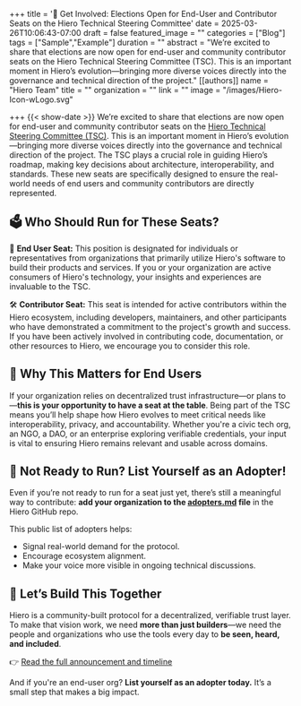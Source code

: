 +++
title = '📢 Get Involved: Elections Open for End-User and Contributor Seats on the Hiero Technical Steering Committee'
date = 2025-03-26T10:06:43-07:00
draft = false
featured_image = ""
categories = ["Blog"]
tags = ["Sample","Example"]
duration = ""
abstract = "We’re excited to share that elections are now open for end-user and community contributor seats on the Hiero Technical Steering Committee (TSC). This is an important moment in Hiero’s evolution—bringing more diverse voices directly into the governance and technical direction of the project."
[[authors]]
name = "Hiero Team"
title = ""
organization = ""
link = ""
image = "/images/Hiero-Icon-wLogo.svg"

+++
{{< show-date >}} We’re excited to share that elections are now open for end-user and community contributor seats on the [Hiero Technical Steering Committee (TSC)](https://www.lfdecentralizedtrust.org/blog/announcing-the-upcoming-elections-for-end-user-and-community-seats-on-the-hiero-technical-steering-committee-tsc). This is an important moment in Hiero’s evolution—bringing more diverse voices directly into the governance and technical direction of the project.
The TSC plays a crucial role in guiding Hiero’s roadmap, making key decisions about architecture, interoperability, and standards. These new seats are specifically designed to ensure the real-world needs of end users and community contributors are directly represented.

## 🗳️  Who Should Run for These Seats?
🧩 **End User Seat:** This position is designated for individuals or representatives from organizations that primarily utilize Hiero's software to build their products and services. If you or your organization are active consumers of Hiero's technology, your insights and experiences are invaluable to the TSC.


🛠️ **Contributor Seat:** This seat is intended for active contributors within the Hiero ecosystem, including developers, maintainers, and other participants who have demonstrated a commitment to the project's growth and success. If you have been actively involved in contributing code, documentation, or other resources to Hiero, we encourage you to consider this role.

## 👥 Why This Matters for End Users

If your organization relies on decentralized trust infrastructure—or plans to—**this is your opportunity to have a seat at the table**. Being part of the TSC means you’ll help shape how Hiero evolves to meet critical needs like interoperability, privacy, and accountability.
Whether you're a civic tech org, an NGO, a DAO, or an enterprise exploring verifiable credentials, your input is vital to ensuring Hiero remains relevant and usable across domains.


## 📌 Not Ready to Run? List Yourself as an Adopter!
Even if you’re not ready to run for a seat just yet, there’s still a meaningful way to contribute: **add your organization to the [adopters.md](https://github.com/hiero-identity/hiero/blob/main/adopters.md) file** in the Hiero GitHub repo.

This public list of adopters helps:
- Signal real-world demand for the protocol.
- Encourage ecosystem alignment.
- Make your voice more visible in ongoing technical discussions.

## 🚀 Let’s Build This Together

Hiero is a community-built protocol for a decentralized, verifiable trust layer. To make that vision work, we need **more than just builders**—we need the people and organizations who use the tools every day to **be seen, heard, and included**.

👉 [Read the full announcement and timeline](https://www.lfdecentralizedtrust.org/blog/announcing-the-upcoming-elections-for-end-user-and-community-seats-on-the-hiero-technical-steering-committee-tsc)

And if you're an end-user org? **List yourself as an adopter today.** It’s a small step that makes a big impact.